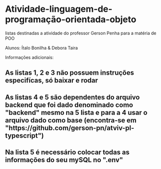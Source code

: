 # Atividade-linguagem-de-programação-orientada-objeto
listas destinadas a atividade do professor Gerson Penha para a matéria de POO

Alunos: Ítalo Bonilha & Debora Taira

Informações adicionais:
<h2> As listas 1, 2 e 3 não possuem instruções especifícas, só baixar e rodar <h2>
  <h2> As listas 4 e 5 são dependentes do arquivo backend que foi dado denominado como "backend" mesmo na 5 lista e para a 4 usar o arquivo dado como base (encontra-se em "https://github.com/gerson-pn/atviv-pl-typescript")
    <h2> Na lista 5 é necessário colocar todas as informações do seu mySQL no ".env" <h2>

